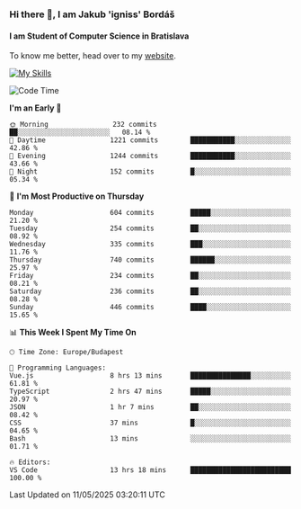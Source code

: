 ### Hi there 👋, I am Jakub 'igniss' Bordáš

#### I am Student of Computer Science in Bratislava
To know me better, head over to my [website](https://bordas.sk).

[![My Skills](https://skillicons.dev/icons?i=js,typescript,html,css,figma,svelte,vue,next,postgresql,nest,express,nodejs)](https://bordas.sk)


<!--START_SECTION:waka-->
![Code Time](http://img.shields.io/badge/Code%20Time-1%2C885%20hrs%2027%20mins-blue)

**I'm an Early 🐤** 

```text
🌞 Morning                232 commits         ██░░░░░░░░░░░░░░░░░░░░░░░   08.14 % 
🌆 Daytime                1221 commits        ███████████░░░░░░░░░░░░░░   42.86 % 
🌃 Evening                1244 commits        ███████████░░░░░░░░░░░░░░   43.66 % 
🌙 Night                  152 commits         █░░░░░░░░░░░░░░░░░░░░░░░░   05.34 % 
```
📅 **I'm Most Productive on Thursday** 

```text
Monday                   604 commits         █████░░░░░░░░░░░░░░░░░░░░   21.20 % 
Tuesday                  254 commits         ██░░░░░░░░░░░░░░░░░░░░░░░   08.92 % 
Wednesday                335 commits         ███░░░░░░░░░░░░░░░░░░░░░░   11.76 % 
Thursday                 740 commits         ██████░░░░░░░░░░░░░░░░░░░   25.97 % 
Friday                   234 commits         ██░░░░░░░░░░░░░░░░░░░░░░░   08.21 % 
Saturday                 236 commits         ██░░░░░░░░░░░░░░░░░░░░░░░   08.28 % 
Sunday                   446 commits         ████░░░░░░░░░░░░░░░░░░░░░   15.65 % 
```


📊 **This Week I Spent My Time On** 

```text
🕑︎ Time Zone: Europe/Budapest

💬 Programming Languages: 
Vue.js                   8 hrs 13 mins       ███████████████░░░░░░░░░░   61.81 % 
TypeScript               2 hrs 47 mins       █████░░░░░░░░░░░░░░░░░░░░   20.97 % 
JSON                     1 hr 7 mins         ██░░░░░░░░░░░░░░░░░░░░░░░   08.42 % 
CSS                      37 mins             █░░░░░░░░░░░░░░░░░░░░░░░░   04.65 % 
Bash                     13 mins             ░░░░░░░░░░░░░░░░░░░░░░░░░   01.71 % 

🔥 Editors: 
VS Code                  13 hrs 18 mins      █████████████████████████   100.00 % 
```


 Last Updated on 11/05/2025 03:20:11 UTC
<!--END_SECTION:waka-->
